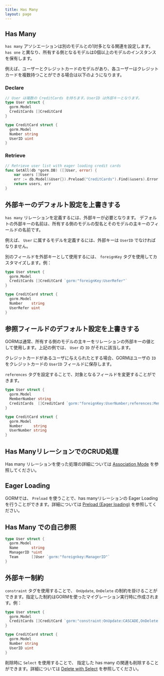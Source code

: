 ```yaml
---
title: Has Many
layout: page
---
```


## Has Many

`has many` アソシエーションは別のモデルとの1対多となる関連を設定します。`has one` と異なり、所有する側となるモデルは0個以上のモデルのインスタンスを保有します。

例えば、ユーザーとクレジットカードのモデルがあり、各ユーザーはクレジットカードを複数持つことができる場合は以下のようになります。

### Declare
```go
// User は複数の CreditCards を持ちます。UserID は外部キーとなります。
type User struct {
  gorm.Model
  CreditCards []CreditCard
}

type CreditCard struct {
  gorm.Model
  Number string
  UserID uint
}
```

### Retrieve
```go
// Retrieve user list with eager loading credit cards
func GetAll(db *gorm.DB) ([]User, error) {
    var users []User
    err := db.Model(&User{}).Preload("CreditCards").Find(&users).Error
    return users, err
}
```

## 外部キーのデフォルト設定を上書きする

`has many` リレーションを定義するには、外部キーが必要となります。 デフォルトの外部キーの名前は、所有する側のモデルの型名とそのモデルの主キーのフィールドの名前です。

例えば、 `User` に属するモデルを定義するには、外部キーは `UserID` でなければなりません。

別のフィールドを外部キーとして使用するには、 `foreignKey` タグを使用してカスタマイズします。例：

```go
type User struct {
  gorm.Model
  CreditCards []CreditCard `gorm:"foreignKey:UserRefer"`
}

type CreditCard struct {
  gorm.Model
  Number    string
  UserRefer uint
}
```

## 参照フィールドのデフォルト設定を上書きする

GORMは通常、所有する側のモデルの主キーをリレーションの外部キーの値として使用します。上記の例では、 `User` の `ID` がそれに該当します。

クレジットカードがあるユーザに与えられたとする場合、GORMはユーザの `ID` をクレジットカードの `UserID` フィールドに保存します。

`references` タグを設定することで、対象となるフィールドを変更することができます。

```go
type User struct {
  gorm.Model
  MemberNumber string
  CreditCards  []CreditCard `gorm:"foreignKey:UserNumber;references:MemberNumber"`
}

type CreditCard struct {
  gorm.Model
  Number     string
  UserNumber string
}
```


## Has ManyリレーションでのCRUD処理

Has many リレーションを使った処理の詳細については [Association Mode](associations.html#Association-Mode) を参照してください。

## Eager Loading

GORMでは、 `Preload` を使うことで、has manyリレーションの Eager Loadingを行うことができます。詳細については [Preload (Eager loading)](preload.html) を参照してください。

## Has Many での自己参照

```go
type User struct {
  gorm.Model
  Name      string
  ManagerID *uint
  Team      []User `gorm:"foreignkey:ManagerID"`
}
```

## 外部キー制約

`constraint` タグを使用することで、 `OnUpdate`, `OnDelete` の制約を掛けることができます。指定した制約はGORMを使ったマイグレーション実行時に作成されます。例：

```go
type User struct {
  gorm.Model
  CreditCards []CreditCard `gorm:"constraint:OnUpdate:CASCADE,OnDelete:SET NULL;"`
}

type CreditCard struct {
  gorm.Model
  Number string
  UserID uint
}
```

削除時に `Select` を使用することで、 指定した has many の関連も削除することができます。詳細については [Delete with Select](associations.html#delete_with_select) を参照してください。
